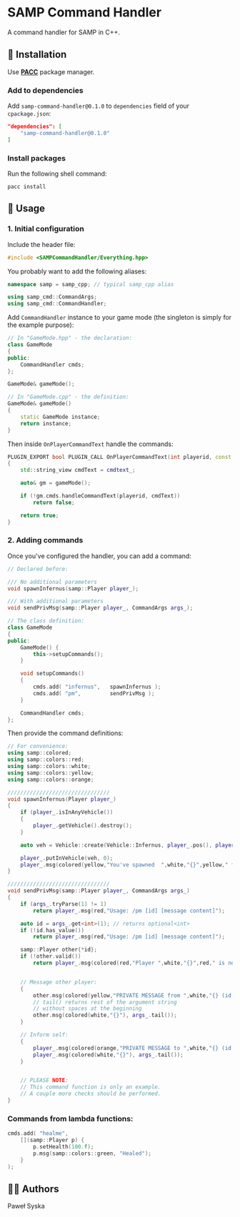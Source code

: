 # SAMP Command Handler

A command handler for SAMP in C++.

## 🔽 Installation

Use [**PACC**](https://github.com/PoetaKodu/pacc) package manager.

### Add to dependencies

Add `samp-command-handler@0.1.0` to `dependencies` field of your `cpackage.json`:
```json
"dependencies": [
	"samp-command-handler@0.1.0"
]
```

### Install packages

Run the following shell command:
```
pacc install
```

## 🎯 Usage

### 1. Initial configuration

Include the header file:

```cpp
#include <SAMPCommandHandler/Everything.hpp>
```

You probably want to add the following aliases:

```cpp
namespace samp = samp_cpp; // typical samp_cpp alias

using samp_cmd::CommandArgs;
using samp_cmd::CommandHandler;
```

Add `CommandHandler` instance to your game mode (the singleton is simply for the example purpose):

```cpp
// In "GameMode.hpp" - the declaration:
class GameMode
{
public:
	CommandHandler cmds;
};

GameMode& gameMode();

// In "GameMode.cpp" - the definition:
GameMode& gameMode()
{
	static GameMode instance;
	return instance;
}
```

Then inside `OnPlayerCommandText` handle the commands:

```cpp
PLUGIN_EXPORT bool PLUGIN_CALL OnPlayerCommandText(int playerid, const char *cmdtext_)
{										
	std::string_view cmdText = cmdtext_;

	auto& gm = gameMode();

	if (!gm.cmds.handleCommandText(playerid, cmdText))
		return false;

	return true;
}
```

### 2. Adding commands

Once you've configured the handler, you can add a command:

```cpp
// Declared before:

/// No additional parameters
void spawnInfernus(samp::Player player_);

/// With additional parameters
void sendPrivMsg(samp::Player player_, CommandArgs args_);

// The class definition:
class GameMode
{
public:
	GameMode() {
		this->setupCommands();
	}

	void setupCommands()
	{
		cmds.add( "infernus", 	spawnInfernus );
		cmds.add( "pm", 		sendPrivMsg );
	}

	CommandHandler cmds;
};
```

Then provide the command definitions:

```cpp
// For convenience:
using samp::colored;
using samp::colors::red;
using samp::colors::white;
using samp::colors::yellow;
using samp::colors::orange;

////////////////////////////////
void spawnInfernus(Player player_)
{
	if (player_.isInAnyVehicle())
	{
		player_.getVehicle().destroy();
	}

	auto veh = Vehicle::create(Vehicle::Infernus, player_.pos(), player_.rot(), 3, 4, 5000);

	player_.putInVehicle(veh, 0);
	player_.msg(colored(yellow,"You've spawned  ",white,"{}",yellow," for free!"), veh.prettyName());
}

////////////////////////////////
void sendPrivMsg(samp::Player player_, CommandArgs args_)
{
	if (args_.tryParse(1) != 1)
		return player_.msg(red,"Usage: /pm [id] [message content]");

	auto id = args_.get<int>(1); // returns optional<int>
	if (!id.has_value())
		return player_.msg(red,"Usage: /pm [id] [message content]");

	samp::Player other{*id};
	if (!other.valid())
		return player_.msg(colored(red,"Player ",white,"{}",red," is not connected"), *id);


	// Message other player:
	{
		other.msg(colored(yellow,"PRIVATE MESSAGE from ",white,"{} (id: {})"), player_.name(), player_.id());
		// tail() returns rest of the argument string
		// without spaces at the beginning
		other.msg(colored(white,"{}"), args_.tail());
	}

	// Inform self:
	{
		player_.msg(colored(orange,"PRIVATE MESSAGE to ",white,"{} (id: {})"), other.name(), other.id());
		player_.msg(colored(white,"{}"), args_.tail());
	}


	// PLEASE NOTE:
	// This command function is only an example.
	// A couple more checks should be performed.
}
```

### Commands from lambda functions:

```cpp
cmds.add( "healme",
	[](samp::Player p) {
		p.setHealth(100.f);
		p.msg(samp::colors::green, "Healed");
	}
);
```
## 👱‍♂️ Authors

Paweł Syska